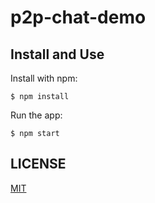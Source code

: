 # p2p-chat-demo

## Install and Use

Install with npm:

```
$ npm install
```

Run the app:

```
$ npm start
```

## LICENSE

[MIT](LICENSE)
